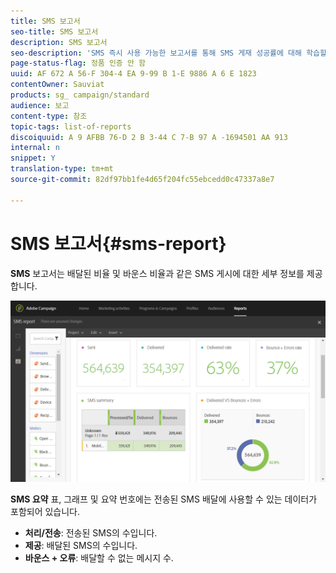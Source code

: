 ```yaml
---
title: SMS 보고서
seo-title: SMS 보고서
description: SMS 보고서
seo-description: 'SMS 즉시 사용 가능한 보고서를 통해 SMS 게재 성공률에 대해 학습할 수 있습니다. '
page-status-flag: 정품 인증 안 함
uuid: AF 672 A 56-F 304-4 EA 9-99 B 1-E 9886 A 6 E 1823
contentOwner: Sauviat
products: sg_ campaign/standard
audience: 보고
content-type: 참조
topic-tags: list-of-reports
discoiquuid: A 9 AFBB 76-D 2 B 3-44 C 7-B 97 A -1694501 AA 913
internal: n
snippet: Y
translation-type: tm+mt
source-git-commit: 82df97bb1fe4d65f204fc55ebcedd0c47337a8e7

---
```



# SMS 보고서{#sms-report}

**SMS** 보고서는 배달된 비율 및 바운스 비율과 같은 SMS 게시에 대한 세부 정보를 제공합니다.

![](assets/dynamic_report_sms.png)

**SMS 요약** 표, 그래프 및 요약 번호에는 전송된 SMS 배달에 사용할 수 있는 데이터가 포함되어 있습니다.

* **처리/전송**: 전송된 SMS의 수입니다.
* **제공**: 배달된 SMS의 수입니다.
* **바운스 + 오류**: 배달할 수 없는 메시지 수.

